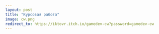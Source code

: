 ```yaml
---
layout: post
title: "Курсовая работа"
image: cw.png
redirect_to: https://iktovr.itch.io/gamedev-cw?password=gamedev-cw
---
```

